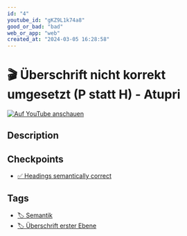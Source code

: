 ```yaml
---
id: "4"
youtube_id: "gKZ9L1k74a8"
good_or_bad: "bad"
web_or_app: "web"
created_at: "2024-03-05 16:28:58"
---
```


# 🎬 Überschrift nicht korrekt umgesetzt (P statt H) - Atupri

[![Auf YouTube anschauen](https://img.youtube.com/vi/gKZ9L1k74a8/sddefault.jpg)](https://youtu.be/gKZ9L1k74a8)

## Description



## Checkpoints

- [✅ Headings semantically correct](/en/wcag/1.3.1a-headings-structure/headings-semantically-correct)

## Tags

- [🏷️ Semantik](/en/tags/semantik)
- [🏷️ Überschrift erster Ebene](/en/tags/uberschrift-erster-ebene)